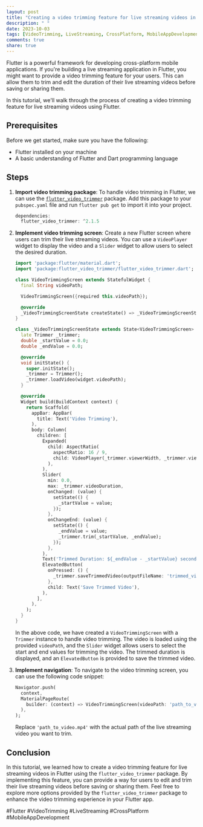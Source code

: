 ```yaml
---
layout: post
title: "Creating a video trimming feature for live streaming videos in Flutter"
description: " "
date: 2023-10-03
tags: [VideoTrimming, LiveStreaming, CrossPlatform, MobileAppDevelopment]
comments: true
share: true
---
```


Flutter is a powerful framework for developing cross-platform mobile applications. If you're building a live streaming application in Flutter, you might want to provide a video trimming feature for your users. This can allow them to trim and edit the duration of their live streaming videos before saving or sharing them.

In this tutorial, we'll walk through the process of creating a video trimming feature for live streaming videos using Flutter.

## Prerequisites

Before we get started, make sure you have the following:

- Flutter installed on your machine
- A basic understanding of Flutter and Dart programming language

## Steps

1. **Import video trimming package**: To handle video trimming in Flutter, we can use the [`flutter_video_trimmer`](https://pub.dev/packages/flutter_video_trimmer) package. Add this package to your `pubspec.yaml` file and run `flutter pub get` to import it into your project.

   ```dart
   dependencies:
     flutter_video_trimmer: ^2.1.5
   ```

2. **Implement video trimming screen**: Create a new Flutter screen where users can trim their live streaming videos. You can use a `VideoPlayer` widget to display the video and a `Slider` widget to allow users to select the desired duration.

   ```dart
   import 'package:flutter/material.dart';
   import 'package:flutter_video_trimmer/flutter_video_trimmer.dart';

   class VideoTrimmingScreen extends StatefulWidget {
     final String videoPath;

     VideoTrimmingScreen({required this.videoPath});

     @override
     _VideoTrimmingScreenState createState() => _VideoTrimmingScreenState();
   }

   class _VideoTrimmingScreenState extends State<VideoTrimmingScreen> {
     late Trimmer _trimmer;
     double _startValue = 0.0;
     double _endValue = 0.0;

     @override
     void initState() {
       super.initState();
       _trimmer = Trimmer();
       _trimmer.loadVideo(widget.videoPath);
     }

     @override
     Widget build(BuildContext context) {
       return Scaffold(
         appBar: AppBar(
           title: Text('Video Trimming'),
         ),
         body: Column(
           children: [
             Expanded(
               child: AspectRatio(
                 aspectRatio: 16 / 9,
                 child: VideoPlayer(_trimmer.viewerWidth, _trimmer.viewerHeight),
               ),
             ),
             Slider(
               min: 0.0,
               max: _trimmer.videoDuration,
               onChanged: (value) {
                 setState(() {
                   _startValue = value;
                 });
               },
               onChangeEnd: (value) {
                 setState(() {
                   _endValue = value;
                   _trimmer.trim(_startValue, _endValue);
                 });
               },
             ),
             Text('Trimmed Duration: ${_endValue - _startValue} seconds'),
             ElevatedButton(
               onPressed: () {
                 _trimmer.saveTrimmedVideo(outputFileName: 'trimmed_video.mp4');
               },
               child: Text('Save Trimmed Video'),
             ),
           ],
         ),
       );
     }
   }
   ```

   In the above code, we have created a `VideoTrimmingScreen` with a `Trimmer` instance to handle video trimming. The video is loaded using the provided `videoPath`, and the `Slider` widget allows users to select the start and end values for trimming the video. The trimmed duration is displayed, and an `ElevatedButton` is provided to save the trimmed video.

3. **Implement navigation**: To navigate to the video trimming screen, you can use the following code snippet:

   ```dart
   Navigator.push(
     context,
     MaterialPageRoute(
       builder: (context) => VideoTrimmingScreen(videoPath: 'path_to_video.mp4'),
     ),
   );
   ```

   Replace `'path_to_video.mp4'` with the actual path of the live streaming video you want to trim.

## Conclusion

In this tutorial, we learned how to create a video trimming feature for live streaming videos in Flutter using the `flutter_video_trimmer` package. By implementing this feature, you can provide a way for users to edit and trim their live streaming videos before saving or sharing them. Feel free to explore more options provided by the `flutter_video_trimmer` package to enhance the video trimming experience in your Flutter app.

#Flutter #VideoTrimming #LiveStreaming #CrossPlatform #MobileAppDevelopment